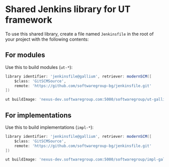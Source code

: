 # Shared Jenkins library for UT framework

To use this shared library, create a file named `Jenkinsfile`
in the root of your project with the following contents:

## For modules

Use this to build modules (`ut-*`):

```groovy
library identifier: 'jenkinsfile@gallium', retriever: modernSCM([
    $class: 'GitSCMSource',
    remote: 'https://github.com/softwaregroup-bg/jenkinsfile.git'
])

ut buildImage: 'nexus-dev.softwaregroup.com:5000/softwaregroup/ut-gallium'
```

## For implementations

Use this to build implementations (`impl-*`):

```groovy
library identifier: 'jenkinsfile@gallium', retriever: modernSCM([
    $class: 'GitSCMSource',
    remote: 'https://github.com/softwaregroup-bg/jenkinsfile.git'
])

ut buildImage: 'nexus-dev.softwaregroup.com:5000/softwaregroup/impl-gallium'
```

